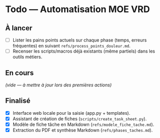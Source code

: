# Todo — Automatisation MOE VRD

## À lancer

- [ ] Lister les pains points actuels sur chaque phase (temps, erreurs fréquentes) en suivant `refs/process_points_douleur.md`.
- [ ] Recenser les scripts/macros déjà existants (même partiels) dans les outils métiers.

## En cours

*(vide — à mettre à jour lors des premières actions)*

## Finalisé

- [x] Interface web locale pour la saisie (app.py + templates).
- [x] Assistant de création de fiches (`scripts/create_task_sheet.py`).
- [x] Modèle de fiche tâche en Markdown (`refs/modele_fiche_tache.md`).
- [x] Extraction du PDF et synthèse Markdown (`refs/phases_taches.md`).
